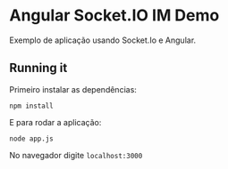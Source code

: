# Angular Socket.IO IM Demo

Exemplo de aplicação usando Socket.Io e Angular.

## Running it

Primeiro instalar as dependências:

    npm install

E para rodar a aplicação:

    node app.js

No navegador digite `localhost:3000`